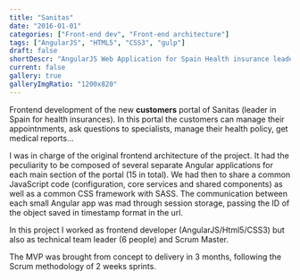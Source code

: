 ```yaml
---
title: "Sanitas"
date: "2016-01-01"
categories: ["Front-end dev", "Front-end architecture"]
tags: ["AngularJS", "HTML5", "CSS3", "gulp"]
draft: false
shortDescr: "AngularJS Web Application for Spain Health insurance leader"
current: false
gallery: true
galleryImgRatio: "1200x820"
---
```


Frontend development of the new **customers** portal of Sanitas (leader in Spain for health insurances). In this portal the customers can manage their appointnments, ask questions to specialists, manage their health policy, get medical reports...  

I was in charge of the original frontend architecture of the project. It had the peculiarity to be composed of several separate Angular applications for each main section of the portal (15 in total). We had then to share a common JavaScript code (configuration, core services and shared components) as well as a common CSS framework with SASS. The communication between each small Angular app was mad through session storage, passing the ID of the object saved in timestamp format in the url.

In this project I worked as frontend developer (AngularJS/Html5/CSS3) but also as technical team leader (6 people) and Scrum Master.

The MVP was brought from concept to delivery in 3 months, following the Scrum methodology of 2 weeks sprints.

